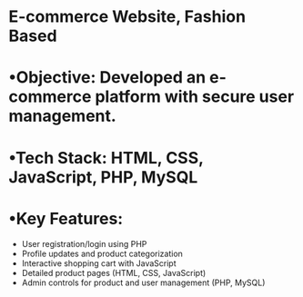 # E-commerce Website, Fashion Based
# •Objective: Developed an e-commerce platform with secure user management.
# •Tech Stack: HTML, CSS, JavaScript, PHP, MySQL
# •Key Features:
- User registration/login using PHP
- Profile updates and product categorization
- Interactive shopping cart with JavaScript
- Detailed product pages (HTML, CSS, JavaScript)
- Admin controls for product and user management (PHP, MySQL)
